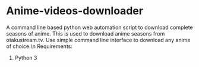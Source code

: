 # Anime-videos-downloader
A command line based python web automation script to download complete seasons of anime.
This is used to download anime seasons from otakustream.tv. Use simple command line interface to download any anime of choice.\n
Requirements:
  1. Python 3
